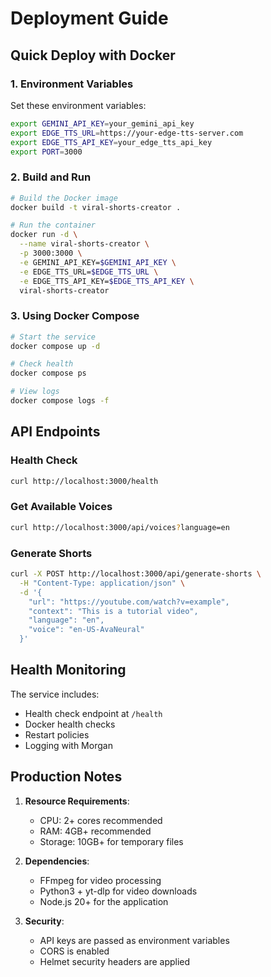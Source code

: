 # Deployment Guide

## Quick Deploy with Docker

### 1. Environment Variables
Set these environment variables:

```bash
export GEMINI_API_KEY=your_gemini_api_key
export EDGE_TTS_URL=https://your-edge-tts-server.com
export EDGE_TTS_API_KEY=your_edge_tts_api_key
export PORT=3000
```

### 2. Build and Run
```bash
# Build the Docker image
docker build -t viral-shorts-creator .

# Run the container
docker run -d \
  --name viral-shorts-creator \
  -p 3000:3000 \
  -e GEMINI_API_KEY=$GEMINI_API_KEY \
  -e EDGE_TTS_URL=$EDGE_TTS_URL \
  -e EDGE_TTS_API_KEY=$EDGE_TTS_API_KEY \
  viral-shorts-creator
```

### 3. Using Docker Compose
```bash
# Start the service
docker compose up -d

# Check health
docker compose ps

# View logs
docker compose logs -f
```

## API Endpoints

### Health Check
```bash
curl http://localhost:3000/health
```

### Get Available Voices
```bash
curl http://localhost:3000/api/voices?language=en
```

### Generate Shorts
```bash
curl -X POST http://localhost:3000/api/generate-shorts \
  -H "Content-Type: application/json" \
  -d '{
    "url": "https://youtube.com/watch?v=example",
    "context": "This is a tutorial video",
    "language": "en",
    "voice": "en-US-AvaNeural"
  }'
```

## Health Monitoring

The service includes:
- Health check endpoint at `/health`
- Docker health checks
- Restart policies
- Logging with Morgan

## Production Notes

1. **Resource Requirements**:
   - CPU: 2+ cores recommended
   - RAM: 4GB+ recommended  
   - Storage: 10GB+ for temporary files

2. **Dependencies**:
   - FFmpeg for video processing
   - Python3 + yt-dlp for video downloads
   - Node.js 20+ for the application

3. **Security**:
   - API keys are passed as environment variables
   - CORS is enabled
   - Helmet security headers are applied
